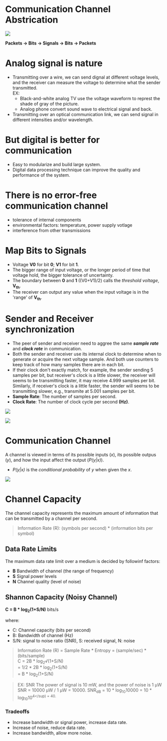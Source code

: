# Communication Channel Abstrication
![](/fig/digi-comm-2.png)

__Packets -> Bits -> Signals -> Bits -> Packets__

# Analog signal is nature
- Transmitting over a wire, we can send dignal at different voltage levels, and the receiver can measure the voltage to determine what the sender transmitted. <br> EX:
    - Black-and-white analog TV use the voltage waveform to represt the shade of gray of the picture.
    - Analog phone convert sound wave to electrical signal and back.
- Transmitting over an optical communication link, we can send signal in different intensities and/or wavelength.

# But digital is better for communication
- Easy to modularize and build large system.
- Digital data processing technique can improve the quality and performance of the system.

# There is no error-free communication channel
- tolerance of internal components
- environmental factors: temperature, power supply votlage
- interference from other transmissions

# Map Bits to Signals
- Voltage __V0__ for bit __0__; __V1__ for bit __1__.
- The bigger range of input voltage, or the longer period of time that voltage hold, the bigger tolerance of uncertainty.
- The boundary between __0__ and __1__ ((V0+V1)/2) calls the _threshold voltage_, __V<sub>th</sub>__.
- The receiver can output any value when the input voltage is in the 'range' of __V<sub>th</sub>__.

# Sender and Receiver synchronization
- The peer of sender and receiver need to aggree the same ___sample rate___ and ___clock rate___ in communication.
- Both the sender and receiver use its internal clock to determine when to generate or acquire the next voltage sample. And both use counters to keep track of how many samples there are in each bit. <br>
- If their clock don't exactly match, for example, the sender sending 5 samples per bit, but receiver's clock is a little slower, the receiver will seems to be transmitting faster, it may receive 4.999 samples per bit. Similarly, if receiver's clock is a little faster, the sender will seems to be transmitting slower, e.g., transmite at 5.001 samples per bit.
- __Sample Rate__: The number of samples per second.
- __Clock Rate__: The number of clock cycle per second __(Hz)__.
   
![](fig/sample-interval.png)

![](fig/transmit-samples.png)

# Communication Channel
A channel is viewed in terms of its possible inputs (_x_), its possible outpus (_y_), and how the input affect the output (_P(y|x)_).
- _P(y|x)_ is the _conditional probability_ of _y_ when given the _x_.

![](fig/DMChannel.png)

# Channel Capacity
The channel capacity represents the maximum amount of information that can be transmitted by a channel per second.
> Information Rate (R): (symbols per second) * (information bits per symbol)

## Data Rate Limits
The maximum data rate limit over a medium is decided by followinf factors:
- __B__ Bandwidth of channel (the range of frequency)
- __S__ Signal power levels 
- __N__ Channel quality (level of noise)

## Shannon Capacity (Noisy Channel)
__C = B * log<sub>2</sub>(1+S/N)__ bits/s

where:
- C: Channel capacity (bits per second)
- B: Bandwidth of channel (Hz)
- S/N: signal to noise ratio (SNR), S: received signal, N: noise

> Information Rate (R) = Sample Rate * Entropy = (sample/sec) * (bits/sample) <br>
> C = 2B * log<sub>2</sub>&radic;(1+S/N) <br>
> = 1/2 * 2B * log<sub>2</sub>(1+S/N) <br>
> = B * log<sub>2</sub>(1+S/N)

> EX: SNR
> The power of signal is 10 mW, and the power of noise is 1 &mu;W
> SNR = 10000 &mu;W / 1 &mu;W = 10000.
> SNR<sub>dB</sub> = 10 * log<sub>10</sub>10000 = 10 * log<sub>10</sub>10<sup>4</sup) = 40.

### Tradeoffs
- Increase bandwidth or signal power, increase data rate.
- Increase of noise, reduce data rate.
- Increase bandwidth, allow more noise.
